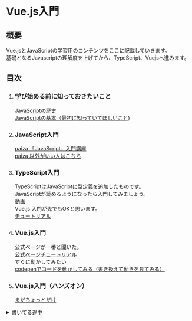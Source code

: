 # Vue.js入門

## 概要
Vue.jsとJavaScriptの学習用のコンテンツをここに記載していきます。  
基礎となるJavascriptの理解度を上げてから、TypeScript、Vuejsへ進みます。

## 目次
1. ### 学び始める前に知っておきたいこと
   [JavaScriptの歴史](./docs/1.introduction.md)  
   [JavaScriptの基本（最初に知っていてほしいこと)](./docs/2.0.js_menu.md)

1. ### JavaScript入門
   [paiza 「JavaScript」入門講座](https://paiza.jp/works/search_courses/2205)  
   [paiza 以外がいい人はこちら](https://developer.mozilla.org/ja/docs/Web/JavaScript)

1. ### TypeScript入門
   TypeScriptはJavaScriptに型定義を追加したものです。  
   JavaScriptが読めるようになったら入門してみましょう。  
   [動画](https://www.youtube.com/watch?v=ThHX1Kd1zaA&list=PLMfZ_hMiX4Xcj-tZMYWQt6XjfXK3JQAgr)  
   Vue.js 入門が先でもOKと思います。  
   [チュートリアル](https://typescriptbook.jp/)

1. ### Vue.js入門
   公式ページが一番と聞いた。  
   [公式ページチュートリアル](https://ja.vuejs.org/tutorial/#step-1)  
   すぐに動かしてみたい  
   [codepenでコードを動かしてみる（書き換えて動きを見てみる）](https://codepen.io/mura-no/pen/RwqvMKV)  

2. ### Vue.js入門（ハンズオン）
   [まだちょっとだけ](./docs/4.0.vue_menu.md)


<details>
<summary>書いてる途中</summary>

- まずはJavaScriptについてどの程度の知識があるのか確認し出発点をきめる
https://mizchi.hatenablog.com/entry/2018/10/03/195854

- 次に最低限のJavaScript言語仕様をまなぶ  
https://hatena.github.io/Hatena-Textbook-JavaScript/

- Vueとは  
https://flxy.jp/media/article/8761

- Vite / Vue3 環境構築 はこれよさそう 
https://miyauchi.dev/ja/posts/vite-vue3-typescript/

- Vue.js（フロントエンド）
BEは普通にREST-Jsonでいい

https://techblog.yahoo.co.jp/advent-calendar-2018/yahoo-frontend/

- Vue演習(ToDoアプリ)  
https://developers.google.com/codelabs/codelabs/vue-framework-todo-app#0

Vue.js
Vuex
Vue CLI

vite ボイラープレート
<details>
